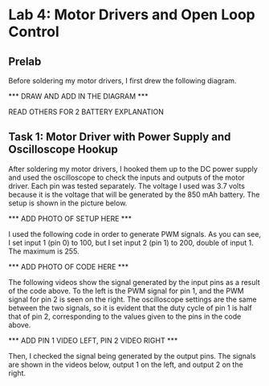 # Lab 4: Motor Drivers and Open Loop Control

## Prelab

Before soldering my motor drivers, I first drew the following diagram.

*** DRAW AND ADD IN THE DIAGRAM ***

READ OTHERS FOR 2 BATTERY EXPLANATION

## Task 1: Motor Driver with Power Supply and Oscilloscope Hookup

After soldering my motor drivers, I hooked them up to the DC power supply and used the oscilloscope to check the inputs and outputs of the motor driver. Each pin was tested separately. The voltage I used was 3.7 volts because it is the voltage that will be generated by the 850 mAh battery. The setup is shown in the picture below.

*** ADD PHOTO OF SETUP HERE ***

I used the following code in order to generate PWM signals. As you can see, I set input 1 (pin 0) to 100, but I set input 2 (pin 1) to 200, double of input 1. The maximum is 255.

*** ADD PHOTO OF CODE HERE ***

The following videos show the signal generated by the input pins as a result of the code above. To the left is the PWM signal for pin 1, and the PWM signal for pin 2 is seen on the right. The oscilloscope settings are the same between the two signals, so it is evident that the duty cycle of pin 1 is half that of pin 2, corresponding to the values given to the pins in the code above. 

*** ADD PIN 1 VIDEO LEFT, PIN 2 VIDEO RIGHT ***

Then, I checked the signal being generated by the output pins. The signals are shown in the videos below, output 1 on the left, and output 2 on the right. 

